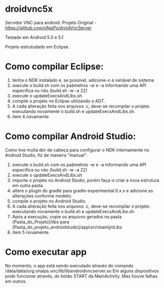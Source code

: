 # droidvnc5x
Servidor VNC para android. Projeto Original - https://github.com/oNaiPs/droidVncServer 

Testado em Android 5.0 e 5.1

Projeto estrutudado em Eclipse.

# Como compilar Eclipse:

1) tenha o NDK instalado e, se possível, adicione-o à variável de sistema
2) execute o build.sh com os paâmetros -w e -a informando uma API especifica ou não (build.sh -w -a 22)
3) execute o updateExecsAndLibs.sh
4) compile o projeto no Eclipse utilizando o ADT.
5) A cada alteração feita nos arquivos .c, deve-se recompilar o projeto executando novamente o build.sh e updateExecsAndLibs.sh.
6) item 4 novamente

# Como compilar Android Studio:

Como tive muita dor de cabeça para configurar o NDK internamente no Android Studio, fiz de maneira "manual":

1) execute o build.sh com os paâmetros -w e -a informando uma API especifica ou não (build.sh -w -a 22)
2) execute o updateExecsAndLibs.sh
3) importe o projeto no Android Studio, porém faça-o criar a nova estrutura em outra pasta
4) altere o plugin do gradle para gradle-experimental:0.x.x e adicione as alterações conforme modelo: 
5) compile o projeto no Android Studio.
6) A cada alteração feita nos arquivos .c, deve-se recompilar o projeto executando novamente o build.sh e updateExecsAndLibs.sh.
7) Após a execução, copie os arquivos gerados na pasta [Pasta_do_Projeto]/libs para [Pasta_do_projeto_androidstudio]/app\src\main\jniLibs
8) item 5 novamente.

# Como executar app

No momento, o app está sendo executado através do comando /data/data/org.onaips.vnc/lib/libandroidvncserver.so 
Em alguns dispositivos pode funcionar através, do botão START da MainActivity. Mas houve falhas em outros.
